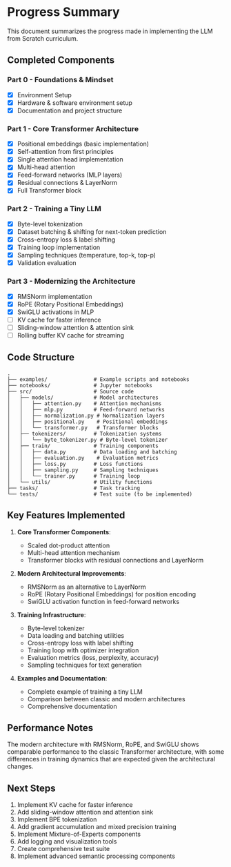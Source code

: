 # Progress Summary

This document summarizes the progress made in implementing the LLM from Scratch curriculum.

## Completed Components

### Part 0 - Foundations & Mindset
- [x] Environment Setup
- [x] Hardware & software environment setup
- [x] Documentation and project structure

### Part 1 - Core Transformer Architecture
- [x] Positional embeddings (basic implementation)
- [x] Self-attention from first principles
- [x] Single attention head implementation
- [x] Multi-head attention
- [x] Feed-forward networks (MLP layers)
- [x] Residual connections & LayerNorm
- [x] Full Transformer block

### Part 2 - Training a Tiny LLM
- [x] Byte-level tokenization
- [x] Dataset batching & shifting for next-token prediction
- [x] Cross-entropy loss & label shifting
- [x] Training loop implementation
- [x] Sampling techniques (temperature, top-k, top-p)
- [x] Validation evaluation

### Part 3 - Modernizing the Architecture
- [x] RMSNorm implementation
- [x] RoPE (Rotary Positional Embeddings)
- [x] SwiGLU activations in MLP
- [ ] KV cache for faster inference
- [ ] Sliding-window attention & attention sink
- [ ] Rolling buffer KV cache for streaming

## Code Structure

```
.
├── examples/               # Example scripts and notebooks
├── notebooks/              # Jupyter notebooks
├── src/                    # Source code
│   ├── models/             # Model architectures
│   │   ├── attention.py    # Attention mechanisms
│   │   ├── mlp.py          # Feed-forward networks
│   │   ├── normalization.py # Normalization layers
│   │   ├── positional.py    # Positional embeddings
│   │   └── transformer.py   # Transformer blocks
│   ├── tokenizers/         # Tokenization systems
│   │   └── byte_tokenizer.py # Byte-level tokenizer
│   ├── train/              # Training components
│   │   ├── data.py         # Data loading and batching
│   │   ├── evaluation.py    # Evaluation metrics
│   │   ├── loss.py         # Loss functions
│   │   ├── sampling.py     # Sampling techniques
│   │   └── trainer.py      # Training loop
│   └── utils/              # Utility functions
├── tasks/                  # Task tracking
└── tests/                  # Test suite (to be implemented)
```

## Key Features Implemented

1. **Core Transformer Components**:
   - Scaled dot-product attention
   - Multi-head attention mechanism
   - Transformer blocks with residual connections and LayerNorm

2. **Modern Architectural Improvements**:
   - RMSNorm as an alternative to LayerNorm
   - RoPE (Rotary Positional Embeddings) for position encoding
   - SwiGLU activation function in feed-forward networks

3. **Training Infrastructure**:
   - Byte-level tokenizer
   - Data loading and batching utilities
   - Cross-entropy loss with label shifting
   - Training loop with optimizer integration
   - Evaluation metrics (loss, perplexity, accuracy)
   - Sampling techniques for text generation

4. **Examples and Documentation**:
   - Complete example of training a tiny LLM
   - Comparison between classic and modern architectures
   - Comprehensive documentation

## Performance Notes

The modern architecture with RMSNorm, RoPE, and SwiGLU shows comparable performance to the classic Transformer architecture, with some differences in training dynamics that are expected given the architectural changes.

## Next Steps

1. Implement KV cache for faster inference
2. Add sliding-window attention and attention sink
3. Implement BPE tokenization
4. Add gradient accumulation and mixed precision training
5. Implement Mixture-of-Experts components
6. Add logging and visualization tools
7. Create comprehensive test suite
8. Implement advanced semantic processing components